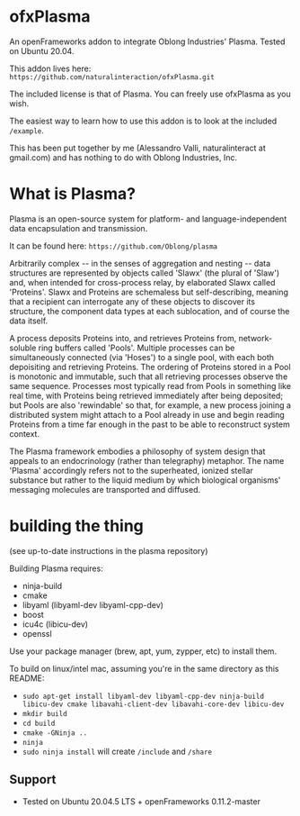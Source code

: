 ofxPlasma
=========

An openFrameworks addon to integrate Oblong Industries' Plasma. Tested on Ubuntu 20.04.

This addon lives here: `https://github.com/naturalinteraction/ofxPlasma.git`

The included license is that of Plasma. You can freely use ofxPlasma as you wish.

The easiest way to learn how to use this addon is to look at the included `/example`.

This has been put together by me (Alessandro Valli, naturalinteract at gmail.com) and has nothing to do with Oblong Industries, Inc.

# What is Plasma?

Plasma is an open-source system for platform- and language-independent data
encapsulation and transmission.

It can be found here: `https://github.com/Oblong/plasma`

Arbitrarily complex -- in the senses of aggregation and nesting -- data
structures are represented by objects called 'Slawx' (the plural of 'Slaw')
and, when intended for cross-process relay, by elaborated Slawx called
'Proteins'. Slawx and Proteins are schemaless but self-describing, meaning
that a recipient can interrogate any of these objects to discover its
structure, the component data types at each sublocation, and of course the
data itself.

A process deposits Proteins into, and retrieves Proteins from, network-soluble
ring buffers called 'Pools'. Multiple processes can be simultaneously
connected (via 'Hoses') to a single pool, with each both depoisiting and
retrieving Proteins. The ordering of Proteins stored in a Pool is monotonic
and immutable, such that all retrieving processes observe the same
sequence. Processes most typically read from Pools in something like real
time, with Proteins being retrieved immediately after being deposited; but
Pools are also 'rewindable' so that, for example, a new process joining a
distributed system might attach to a Pool already in use and begin reading
Proteins from a time far enough in the past to be able to reconstruct system
context.

The Plasma framework embodies a philosophy of system design that appeals to an
endocrinology (rather than telegraphy) metaphor. The name 'Plasma' accordingly
refers not to the superheated, ionized stellar substance but rather to the
liquid medium by which biological organisms' messaging molecules are
transported and diffused.

# building the thing

(see up-to-date instructions in the plasma repository)

Building Plasma requires:

- ninja-build
- cmake
- libyaml (libyaml-dev libyaml-cpp-dev)
- boost
- icu4c (libicu-dev)
- openssl

Use your package manager (brew, apt, yum, zypper, etc) to install them.

To build on linux/intel mac, assuming you're in the same directory as this README:

- `sudo apt-get install libyaml-dev libyaml-cpp-dev ninja-build libicu-dev cmake libavahi-client-dev libavahi-core-dev libicu-dev`
- `mkdir build`
- `cd build`
- `cmake -GNinja ..`
- `ninja`
- `sudo ninja install` will create `/include` and `/share`

Support
-------------------------------
- Tested on Ubuntu 20.04.5 LTS + openFrameworks 0.11.2-master

